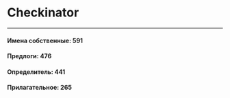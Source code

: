 # Checkinator
____

#### Имена собственные: 591
#### Предлоги: 476
#### Определитель: 441
#### Прилагательное: 265
